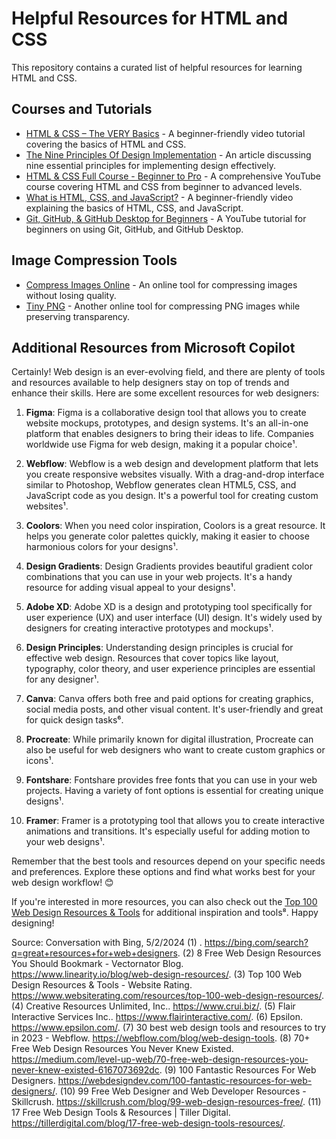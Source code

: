 # Helpful Resources for HTML and CSS

This repository contains a curated list of helpful resources for learning HTML and CSS.

## Courses and Tutorials

- [HTML & CSS – The VERY Basics](https://css-tricks.com/video-screencasts/58-html-css-the-very-basics/) - A beginner-friendly video tutorial covering the basics of HTML and CSS.
- [The Nine Principles Of Design Implementation](https://www.smashingmagazine.com/2017/08/nine-principles-design-implementation/) - An article discussing nine essential principles for implementing design effectively.
- [HTML & CSS Full Course - Beginner to Pro](https://www.youtube.com/watch?v=G3e-cpL7ofc) - A comprehensive YouTube course covering HTML and CSS from beginner to advanced levels.
- [What is HTML, CSS, and JavaScript?](https://www.youtube.com/watch?v=DHGhFJZLKMs) - A beginner-friendly video explaining the basics of HTML, CSS, and JavaScript.
- [Git, GitHub, & GitHub Desktop for Beginners](https://www.youtube.com/watch?v=8Dd7KRpKeaE) - A YouTube tutorial for beginners on using Git, GitHub, and GitHub Desktop.

## Image Compression Tools

- [Compress Images Online](https://www.img2go.com/compress-image) - An online tool for compressing images without losing quality.
- [Tiny PNG](https://tinypng.com/) - Another online tool for compressing PNG images while preserving transparency.

## Additional Resources from Microsoft Copilot

Certainly! Web design is an ever-evolving field, and there are plenty of tools and resources available to help designers stay on top of trends and enhance their skills. Here are some excellent resources for web designers:

1. **Figma**: Figma is a collaborative design tool that allows you to create website mockups, prototypes, and design systems. It's an all-in-one platform that enables designers to bring their ideas to life. Companies worldwide use Figma for web design, making it a popular choice¹.

2. **Webflow**: Webflow is a web design and development platform that lets you create responsive websites visually. With a drag-and-drop interface similar to Photoshop, Webflow generates clean HTML5, CSS, and JavaScript code as you design. It's a powerful tool for creating custom websites¹.

3. **Coolors**: When you need color inspiration, Coolors is a great resource. It helps you generate color palettes quickly, making it easier to choose harmonious colors for your designs¹.

4. **Design Gradients**: Design Gradients provides beautiful gradient color combinations that you can use in your web projects. It's a handy resource for adding visual appeal to your designs¹.

5. **Adobe XD**: Adobe XD is a design and prototyping tool specifically for user experience (UX) and user interface (UI) design. It's widely used by designers for creating interactive prototypes and mockups¹.

6. **Design Principles**: Understanding design principles is crucial for effective web design. Resources that cover topics like layout, typography, color theory, and user experience principles are essential for any designer¹.

7. **Canva**: Canva offers both free and paid options for creating graphics, social media posts, and other visual content. It's user-friendly and great for quick design tasks⁶.

8. **Procreate**: While primarily known for digital illustration, Procreate can also be useful for web designers who want to create custom graphics or icons¹.

9. **Fontshare**: Fontshare provides free fonts that you can use in your web projects. Having a variety of font options is essential for creating unique designs¹.

10. **Framer**: Framer is a prototyping tool that allows you to create interactive animations and transitions. It's especially useful for adding motion to your web designs¹.

Remember that the best tools and resources depend on your specific needs and preferences. Explore these options and find what works best for your web design workflow! 😊

If you're interested in more resources, you can also check out the [Top 100 Web Design Resources & Tools](https://www.websiterating.com/resources/top-100-web-design-resources/) for additional inspiration and tools⁸. Happy designing!

Source: Conversation with Bing, 5/2/2024
(1) . https://bing.com/search?q=great+resources+for+web+designers.
(2) 8 Free Web Design Resources You Should Bookmark - Vectornator Blog. https://www.linearity.io/blog/web-design-resources/.
(3) Top 100 Web Design Resources & Tools - Website Rating. https://www.websiterating.com/resources/top-100-web-design-resources/.
(4) Creative Resources Unlimited, Inc.. https://www.crui.biz/.
(5) Flair Interactive Services Inc.. https://www.flairinteractive.com/.
(6) Epsilon. https://www.epsilon.com/.
(7) 30 best web design tools and resources to try in 2023 - Webflow. https://webflow.com/blog/web-design-tools.
(8) 70+ Free Web Design Resources You Never Knew Existed. https://medium.com/level-up-web/70-free-web-design-resources-you-never-knew-existed-6167073692dc.
(9) 100 Fantastic Resources For Web Designers. https://webdesigndev.com/100-fantastic-resources-for-web-designers/.
(10) 99 Free Web Designer and Web Developer Resources - Skillcrush. https://skillcrush.com/blog/99-web-design-resources-free/.
(11) 17 Free Web Design Tools & Resources | Tiller Digital. https://tillerdigital.com/blog/17-free-web-design-tools-resources/.

